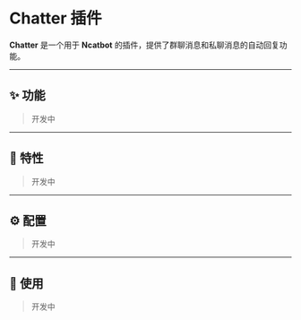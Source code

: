 # Chatter 插件

**Chatter** 是一个用于 **Ncatbot** 的插件，提供了群聊消息和私聊消息的自动回复功能。

---

## ✨ 功能

> 开发中

---

## 🌟 特性

> 开发中

---

## ⚙️ 配置

> 开发中

---

## 🚀 使用

> 开发中